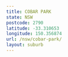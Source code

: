 ```yaml
---
title: COBAR PARK
state: NSW
postcode: 2790
latitude: -33.310653
longitude: 150.356874
url: /nsw/cobar-park/
layout: suburb
---
```

